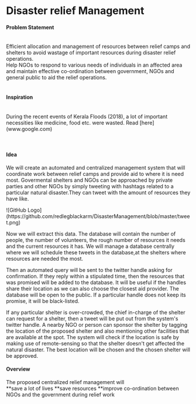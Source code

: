 <h1><b>Disaster relief Management</b></h1>

<h4><b>Problem Statement</b></h4><br/>  
Efficient allocation and management of resources between relief camps and shelters to avoid wastage of important resources during disaster relief operations.<br/>Help NGOs to respond to various needs of individuals in an affected area and maintain effective co-ordination between government, NGOs and general public to aid the relief operations.<br/><br/>
<h4><b>Inspiration</b></h4><br/>
During the recent events of Kerala Floods (2018), a lot of important necessities like medicine, food etc.
were wasted. Read [here](www.google.com)<br/>
<br/><br/>
<h4><b>Idea</b></h4><p>We will create an automated and centralized management system that will coordinate work between relief camps and provide aid to where it is need most. Govermental shelters and NGOs can be approached by private parties and other NGOs by simply tweeting with hashtags related to a particular natural disaster.They can tweet with the amount of resources they have like.</p>    
![GitHub Logo](https://github.com/redlegblackarm/DisasterManagement/blob/master/tweet.png)
<p>Now we will extract this data. The database will contain the number of people, the number of volunteers, the rough number of resources it needs and the current resources it has. We will manage a database centrally where we will schedule these tweets in the database,at the shelters where resources are needed the most.</p><p>Then an automated query will be sent to the twitter handle asking for confirmation. 
If they reply within a stipulated time, then the resources that was promised will be added to the database. It will be useful if the handles share their location as we can also choose the closest aid provider. The database will be open to the public. If a particular handle does not keep its promise, it will be black-listed.</p><p>If any particular shelter is over-crowded, the chief in-charge of the shelter can request for a shelter, then a tweet will be put out from the system's twitter handle. A nearby NGO or person can sponsor the shelter by tagging the location of the proposed shelter and also mentioning other facilities that are available at the spot. The system will check if the location is safe by making use of remote-sensing so that the shelter doesn't get affected the natural disaster. The best location will be chosen and the chosen shelter will be approved.</p>
<h4><b>Overview</b></h4>The proposed centralized relief management will <br/>
	**save a lot of lives 
	**save resources 
	**improve co-ordination between NGOs and the government during relief work
